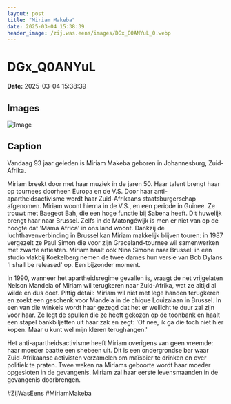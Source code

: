 ```yaml
---
layout: post
title: "Miriam Makeba"
date: 2025-03-04 15:38:39
header_image: /zij.was.eens/images/DGx_Q0ANYuL_0.webp
---
```


# DGx_Q0ANYuL

**Date:** 2025-03-04 15:38:39

## Images

![Image](/zij.was.eens/images/DGx_Q0ANYuL_0.webp)

## Caption

Vandaag 93 jaar geleden is Miriam Makeba geboren in Johannesburg, Zuid-Afrika. 

Miriam breekt door met haar muziek in de jaren 50. Haar talent brengt haar op tournees doorheen Europa en de V.S. Door haar anti-apartheidsactivisme wordt haar Zuid-Afrikaans staatsburgerschap afgenomen. Miriam woont hierna in de V.S., en een periode in Guinee. Ze trouwt met Baegeot Bah, die een hoge functie bij Sabena heeft. Dit huwelijk brengt haar naar Brussel. Zelfs in de Matongéwijk is men er niet van op de hoogte dat 'Mama Africa' in ons land woont. Dankzij de luchthavenverbinding in Brussel kan Miriam makkelijk blijven touren: in 1987 vergezelt ze Paul Simon die voor zijn Graceland-tournee wil samenwerken met zwarte artiesten. Miriam haalt ook Nina Simone naar Brussel: in een studio vlakbij Koekelberg nemen de twee dames hun versie van Bob Dylans 'I shall be released' op. Een bijzonder moment. 

In 1990, wanneer het apartheidsregime gevallen is, vraagt de net vrijgelaten Nelson Mandela of Miriam wil terugkeren naar Zuid-Afrika, wat ze altijd al wilde en dus doet. Pittig detail: Miriam wil niet met lege handen terugkeren en zoekt een geschenk voor Mandela in de chique Louizalaan in Brussel. In een van die winkels wordt haar gezegd dat het er wellicht te duur zal zijn voor haar. Ze legt de spullen die ze heeft gekozen op de toonbank en haalt een stapel bankbiljetten uit haar zak en zegt: 'Of nee, ik ga die toch niet hier kopen. Maar u kunt wel mijn kleren terughangen.' 

Het anti-apartheidsactivisme heeft Miriam overigens van geen vreemde: haar moeder baatte een shebeen uit. Dit is een ondergrondse bar waar Zuid-Afrikaanse activisten verzamelen om maïsbier te drinken en over politiek te praten. Twee weken na Miriams geboorte wordt haar moeder opgesloten in de gevangenis. Miriam zal haar eerste levensmaanden in de gevangenis doorbrengen. 

#ZijWasEens #MiriamMakeba

